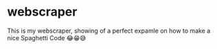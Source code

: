 # webscraper
 This is my webscraper, showing of a perfect expamle on how to make a nice Spaghetti Code 😂😁😅
 
 
